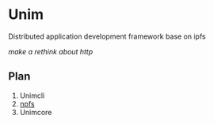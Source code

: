 # Unim

Distributed application development framework base on ipfs

*make a rethink about http*

## Plan

1. Unimcli
2. [npfs](https://github.com/nim-lang-cn/npfs)
2. Unimcore

